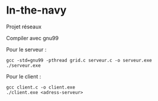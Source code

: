# In-the-navy
Projet réseaux

Compiler avec gnu99


Pour le serveur : 
```
gcc -std=gnu99 -pthread grid.c serveur.c -o serveur.exe
./serveur.exe
```

Pour le client :
```
gcc client.c -o client.exe
./client.exe <adress-serveur>
```